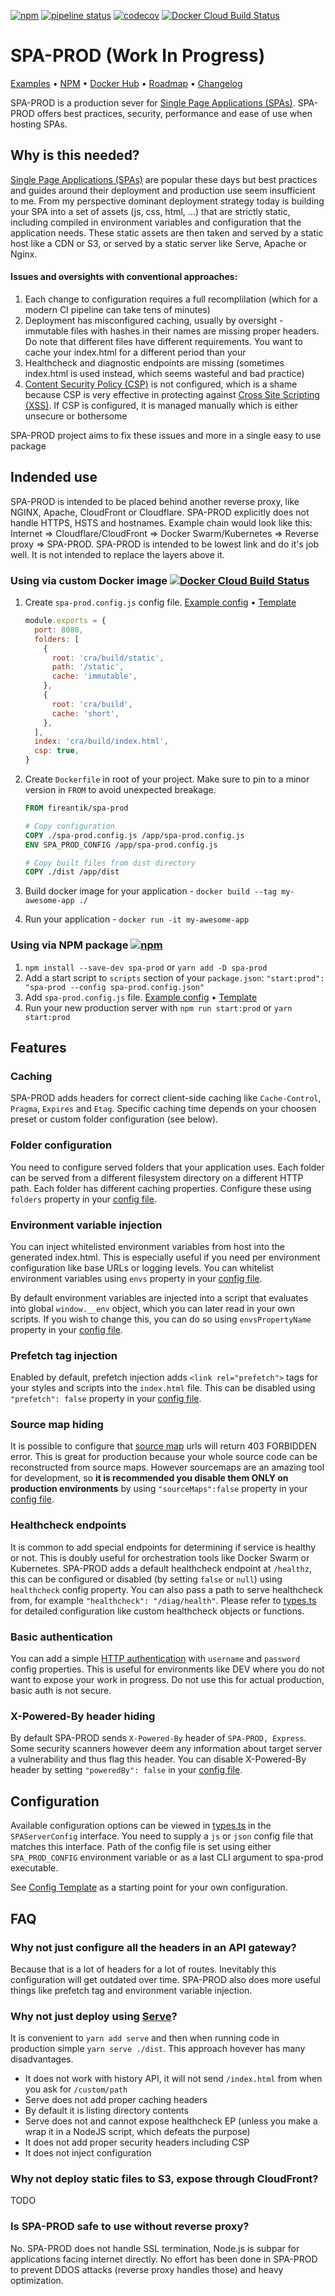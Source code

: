 [![npm](https://img.shields.io/npm/v/spa-prod.svg)](https://www.npmjs.com/package/spa-prod) [![pipeline status](https://gitlab.com/jkelin/spa-prod/badges/master/pipeline.svg)](https://gitlab.com/jkelin/spa-prod/pipelines) [![codecov](https://codecov.io/gh/jkelin/spa-prod/branch/master/graph/badge.svg)](https://codecov.io/gh/jkelin/spa-prod) [![Docker Cloud Build Status](https://img.shields.io/docker/cloud/build/fireantik/spa-prod.svg)](https://hub.docker.com/r/fireantik/spa-prod)

# SPA-PROD (Work In Progress)

[Examples](/example) • [NPM](https://www.npmjs.com/package/spa-prod) • [Docker Hub](https://hub.docker.com/r/fireantik/spa-prod) • [Roadmap](/docs/roadmap.md) • [Changelog](/docs/changelog.md)

SPA-PROD is a production sever for [Single Page Applications (SPAs)](https://en.wikipedia.org/wiki/Single-page_application). SPA-PROD offers best practices, security, performance and ease of use when hosting SPAs.

## Why is this needed?

[Single Page Applications (SPAs)](https://en.wikipedia.org/wiki/Single-page_application) are popular these days but best practices and guides around their deployment and production use seem insufficient to me. From my perspective dominant deployment strategy today is building your SPA into a set of assets (js, css, html, ...) that are strictly static, including compiled in environment variables and configuration that the application needs. These static assets are then taken and served by a static host like a CDN or S3, or served by a static server like Serve, Apache or Nginx.

#### Issues and oversights with conventional approaches:

1. Each change to configuration requires a full recomplilation (which for a modern CI pipeline can take tens of minutes)
2. Deployment has misconfigured caching, usually by oversight - immutable files with hashes in their names are missing proper headers. Do note that different files have different requirements. You want to cache your index.html for a different period than your
3. Healthcheck and diagnostic endpoints are missing (sometimes index.html is used instead, which seems wasteful and bad practice)
4. [Content Security Policy (CSP)](https://developer.mozilla.org/en-US/docs/Web/HTTP/CSP) is not configured, which is a shame because CSP is very effective in protecting against [Cross Site Scripting (XSS)](https://cs.wikipedia.org/wiki/Cross-site_scripting). If CSP is configured, it is managed manually which is either unsecure or bothersome

SPA-PROD project aims to fix these issues and more in a single easy to use package

## Indended use

SPA-PROD is intended to be placed behind another reverse proxy, like NGINX, Apache, CloudFront or Cloudflare. SPA-PROD explicitly does not handle HTTPS, HSTS and hostnames. Example chain would look like this: Internet => Cloudflare/CloudFront => Docker Swarm/Kubernetes => Reverse proxy => SPA-PROD. SPA-PROD is intended to be lowest link and do it's job well. It is not intended to replace the layers above it.

### Using via custom Docker image [![Docker Cloud Build Status](https://img.shields.io/docker/cloud/build/fireantik/spa-prod.svg)](https://hub.docker.com/r/fireantik/spa-prod)

1. Create `spa-prod.config.js` config file. [Example config](/example/config.js) • [Template](/example/template.js)

   ```javascript
   module.exports = {
     port: 8080,
     folders: [
       {
         root: 'cra/build/static',
         path: '/static',
         cache: 'immutable',
       },
       {
         root: 'cra/build',
         cache: 'short',
       },
     ],
     index: 'cra/build/index.html',
     csp: true,
   }
   ```

2. Create `Dockerfile` in root of your project. Make sure to pin to a minor version in `FROM` to avoid unexpected breakage.

   ```dockerfile
   FROM fireantik/spa-prod

   # Copy configuration
   COPY ./spa-prod.config.js /app/spa-prod.config.js
   ENV SPA_PROD_CONFIG /app/spa-prod.config.js

   # Copy built files from dist directory
   COPY ./dist /app/dist
   ```

3. Build docker image for your application - `docker build --tag my-awesome-app ./`
4. Run your application - `docker run -it my-awesome-app`

### Using via NPM package [![npm](https://img.shields.io/npm/v/spa-prod.svg)](https://www.npmjs.com/package/spa-prod)

1. `npm install --save-dev spa-prod` or `yarn add -D spa-prod`
2. Add a start script to `scripts` section of your `package.json`: `"start:prod": "spa-prod --config spa-prod.config.json"`
3. Add `spa-prod.config.js` file. [Example config](/example/config.js) • [Template](/example/template.js)
4. Run your new production server with `npm run start:prod` or `yarn start:prod`

## Features

### Caching

SPA-PROD adds headers for correct client-side caching like `Cache-Control`, `Pragma`, `Expires` and `Etag`. Specific caching time depends on your choosen preset or custom folder configuration (see below).

### Folder configuration

You need to configure served folders that your application uses. Each folder can be served from a different filesystem directory on a different HTTP path. Each folder has different caching properties. Configure these using `folders` property in your [config file](#Configuration).

### Environment variable injection

You can inject whitelisted environment variables from host into the generated index.html. This is especially useful if you need per environment configuration like base URLs or logging levels. You can whitelist environment variables using `envs` property in your [config file](#Configuration).

By default environment variables are injected into a script that evaluates into global `window.__env` object, which you can later read in your own scripts. If you wish to change this, you can do so using `envsPropertyName` property in your [config file](#Configuration).

### Prefetch tag injection

Enabled by default, prefetch injection adds `<link rel="prefetch">` tags for your styles and scripts into the `index.html` file. This can be disabled using `"prefetch": false` property in your [config file](#Configuration).

### Source map hiding

It is possible to configure that [source map](https://blog.teamtreehouse.com/introduction-source-maps) urls will return 403 FORBIDDEN error. This is great for production because your whole source code can be reconstructed from source maps. However sourcemaps are an amazing tool for development, so **it is recommended you disable them ONLY on production environments** by using `"sourceMaps":false` property in your [config file](#Configuration).

### Healthcheck endpoints

It is common to add special endpoints for determining if service is healthy or not. This is doubly useful for orchestration tools like Docker Swarm or Kubernetes. SPA-PROD adds a default healthcheck endpoint at `/healthz`, this can be configured or disabled (by setting `false` or `null`) using `healthcheck` config property. You can also pass a path to serve healthcheck from, for example `"healthcheck": "/diag/health"`. Please refer to [types.ts](/src/types.ts) for detailed configuration like custom healthcheck objects or functions.

### Basic authentication

You can add a simple [HTTP authentication](https://developer.mozilla.org/en-US/docs/Web/HTTP/Authentication) with `username` and `password` config properties. This is useful for environments like DEV where you do not want to expose your work in progress. Do not use this for actual production, basic auth is not secure.

### X-Powered-By header hiding

By default SPA-PROD sends `X-Powered-By` header of `SPA-PROD, Express`. Some security scanners however deem any information about target server a vulnerability and thus flag this header. You can disable X-Powered-By header by setting `"poweredBy": false` in your [config file](#Configuration).

## Configuration

Available configuration options can be viewed in [types.ts](/src/types.ts) in the `SPAServerConfig` interface. You need to supply a `js` or `json` config file that matches this interface. Path of the config file is set using either `SPA_PROD_CONFIG` environment variable or as a last CLI argument to spa-prod executable.

See [Config Template](/example/template.js) as a starting point for your own configuration.

## FAQ

### Why not just configure all the headers in an API gateway?

Because that is a lot of headers for a lot of routes. Inevitably this configuration will get outdated over time. SPA-PROD also does more useful things like prefetch tag and environment variable injection.

### Why not just deploy using [Serve](https://www.npmjs.com/package/serve)?

It is convenient to `yarn add serve` and then when running code in production simple `yarn serve ./dist`. This approach hovever has many disadvantages.

- It does not work with history API, it will not send `/index.html` from when you ask for `/custom/path`
- Serve does not add proper caching headers
- By default it is listing directory contents
- Serve does not and cannot expose healthcheck EP (unless you make a wrap it in a NodeJS script, which defeats the purpose)
- It does not add proper security headers including CSP
- It does not inject configuration

### Why not deploy static files to S3, expose through CloudFront?

TODO

### Is SPA-PROD safe to use without reverse proxy?

No. SPA-PROD does not handle SSL termination, Node.js is subpar for applications facing internet directly. No effort has been done in SPA-PROD to prevent DDOS attacks (reverse proxy handles those) and heavy optimization.
